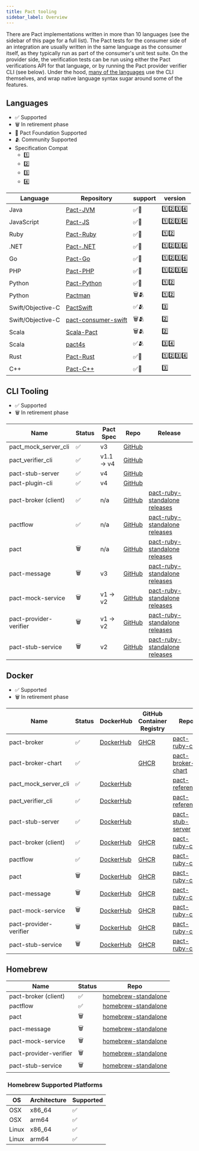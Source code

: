 ```yaml
---
title: Pact tooling
sidebar_label: Overview
---
```


There are Pact implementations written in more than 10 languages (see the sidebar of this page for a full list). The Pact tests for the consumer side of an integration are usually written in the same language as the consumer itself, as they typically run as part of the consumer's unit test suite. On the provider side, the verification tests can be run using either the Pact verifications API for that language, or by running the Pact provider verifier CLI (see below). Under the hood, [many of the languages][wrapper] use the CLI themselves, and wrap native language syntax sugar around some of the features.

## Languages

- ✅ Supported
- 🗑 In retirement phase
- 🔗 Pact Foundation Supported
- 🫂 Community Supported
- Specification Compat
  - [1️⃣][pact-spec-one]
  - [2️⃣][pact-spec-two]
  - [3️⃣][pact-spec-three]
  - [4️⃣][pact-spec-four]

[pact-spec-one]: https://github.com/pact-foundation/pact-specification/tree/version-1
[pact-spec-two]: https://github.com/pact-foundation/pact-specification/tree/version-2
[pact-spec-three]: https://github.com/pact-foundation/pact-specification/tree/version-3
[pact-spec-four]: https://github.com/pact-foundation/pact-specification/tree/version-4

| Language          | Repository            | support | version                                                                         |
| ----------------- | --------------------- | ------- | ------------------------------------------------------------------------------- |
| Java              | [Pact-JVM]            | ✅🔗    | [1️⃣][pact-spec-one][2️⃣][pact-spec-two][3️⃣][pact-spec-three][4️⃣][pact-spec-four]   |
| JavaScript        | [Pact-JS]             | ✅🔗    | [1️⃣][pact-spec-one][2️⃣][pact-spec-two][3️⃣][pact-spec-three][4️⃣][pact-spec-four]   |
| Ruby              | [Pact-Ruby]           | ✅🔗    | [1️⃣][pact-spec-one][2️⃣][pact-spec-two]                                           |
| .NET              | [Pact-.NET]           | ✅🔗    | [1️⃣][pact-spec-one][2️⃣][pact-spec-two][3️⃣][pact-spec-three][4️⃣][pact-spec-four]   |
| Go                | [Pact-Go]             | ✅🔗    | [1️⃣][pact-spec-one][2️⃣][pact-spec-two][3️⃣][pact-spec-three][4️⃣][pact-spec-four]   |
| PHP               | [Pact-PHP]            | ✅🔗    | [1️⃣][pact-spec-one][2️⃣][pact-spec-two][3️⃣][pact-spec-three][4️⃣][pact-spec-four]   |
| Python            | [Pact-Python]         | ✅🔗    | [1️⃣][pact-spec-one][2️⃣][pact-spec-two]                                           |
| Python            | [Pactman]             | 🗑🫂    | [1️⃣][pact-spec-one][2️⃣][pact-spec-two]                                           |
| Swift/Objective-C | [PactSwift]           | ✅🫂    | [3️⃣][pact-spec-three]                                                            |
| Swift/Objective-C | [pact-consumer-swift] | 🗑🫂    | [2️⃣][pact-spec-two]                                                              |
| Scala             | [Scala-Pact]          | 🗑🫂    | [2️⃣][pact-spec-two]                                                              |
| Scala             | [pact4s]              | ✅🫂    | [3️⃣][pact-spec-three][4️⃣][pact-spec-four]                                        |
| Rust              | [Pact-Rust]           | ✅🔗    | [1️⃣][pact-spec-one][2️⃣][pact-spec-two][3️⃣][pact-spec-three][4️⃣][pact-spec-four]   |
| C++               | [Pact-C++]            | ✅🔗    | [3️⃣][pact-spec-three]                                                            |

[Pact-JVM]: https://github.com/pact-foundation/pact-jvm
[Pact-JS]: https://github.com/pact-foundation/pact-js
[Pact-Ruby]: https://github.com/pact-foundation/pact-ruby
[Pact-.NET]: https://github.com/pact-foundation/pact-net
[Pact-Go]: https://github.com/pact-foundation/pact-go
[Pact-PHP]: https://github.com/pact-foundation/pact-php
[Pact-Python]: https://github.com/pact-foundation/pact-python/
[Pactman]: https://github.com/reecetech/pactman
[PactSwift]: https://github.com/surpher/PactSwift
[pact-consumer-swift]: https://github.com/DiUS/pact-consumer-swift
[Scala-Pact]: https://github.com/ITV/scala-pact
[pact4s]: https://github.com/jbwheatley/pact4s
[Pact-Rust]: https://github.com/pact-foundation/pact-reference
[Pact-C++]: https://github.com/pact-foundation/pact-cplusplus

## CLI Tooling

- ✅ Supported
- 🗑 In retirement phase

| Name                   | Status | Pact Spec  | Repo                          | Release                                                  |
| ---------------------- | ------ | ---------- | ----------------------------- | -------------------------------------------------------- |
| pact_mock_server_cli   | ✅     | v3         | [GitHub][mock-cli]            |
| pact_verifier_cli      | ✅     | v1.1 -> v4 | [GitHub][verifier-cli]        |
| pact-stub-server       | ✅     | v4         | [GitHub][stub-cli]            |
| pact-plugin-cli        | ✅     | v4         | [GitHub][plugin-cli]          |
| pact-broker (client)   | ✅     | n/a        | [GitHub][broker-client-cli]   | [pact-ruby-standalone releases][pact-standalone-release] |
| pactflow               | ✅     | n/a        | [GitHub][pactflow-client-cli] | [pact-ruby-standalone releases][pact-standalone-release] |
| pact                   | 🗑      | n/a        | [GitHub][pact-cli]            | [pact-ruby-standalone releases][pact-standalone-release] |
| pact-message           | 🗑      | v3         | [GitHub][message-cli-legacy]  | [pact-ruby-standalone releases][pact-standalone-release] |
| pact-mock-service      | 🗑      | v1 -> v2   | [GitHub][mock-cli-legacy]     | [pact-ruby-standalone releases][pact-standalone-release] |
| pact-provider-verifier | 🗑      | v1 -> v2   | [GitHub][verifier-cli-legacy] | [pact-ruby-standalone releases][pact-standalone-release] |
| pact-stub-service      | 🗑      | v2         | [GitHub][stub-cli-legacy]     | [pact-ruby-standalone releases][pact-standalone-release] |

[verifier-cli]: https://github.com/pact-foundation/pact-reference/tree/master/rust/pact_verifier_cli
[stub-cli]: https://github.com/pact-foundation/pact-stub-server
[mock-cli]: https://github.com/pact-foundation/pact-reference/tree/master/rust/pact_mock_server_cli
[plugin-cli]: https://github.com/pact-foundation/pact-plugins/tree/main/cli
[verifier-cli-legacy]: https://github.com/pact-foundation/pact-provider-verifier
[stub-cli-legacy]: https://github.com/pact-foundation/pact-stub-service
[message-cli-legacy]: https://github.com/pact-foundation/pact-message-ruby
[mock-cli-legacy]: https://github.com/pact-foundation/pact-mock_service
[broker-client-cli]: https://github.com/pact-foundation/pact_broker-client
[pactflow-client-cli]: https://github.com/pact-foundation/pact_broker-client?tab=readme-ov-file#provider-contracts-pactflow-only
[pact-cli]: https://github.com/pact-foundation/pact-ruby/tree/master/lib/pact/cli
[wrapper]: /wrapper_implementations
[pact-standalone-release]: https://github.com/pact-foundation/pact-ruby-standalone/releases

## Docker

- ✅ Supported
- 🗑 In retirement phase

| Name                   | Status | DockerHub                        | GitHub Container Registry               | Repo                                        |
| ---------------------- | ------ | -------------------------------- | --------------------------------------- | ------------------------------------------- |
| pact-broker            | ✅     | [DockerHub][pact-broker-docker]  | [GHCR][pact-broker-docker-github]       | [pact-ruby-cli][pact-broker-docker-repo]    |
| pact-broker-chart      | ✅     |                                  | [GHCR][pact-broker-chart-docker-github] | [pact-broker-chart][pact-broker-chart-repo] |
| pact_mock_server_cli   | ✅     | [DockerHub][mock-cli-docker]     |                                         | [pact-reference][mock-cli-docker-repo]      |
| pact_verifier_cli      | ✅     | [DockerHub][verifier-cli-docker] |                                         | [pact-reference][verifier-cli-docker-repo]  |
| pact-stub-server       | ✅     | [DockerHub][stub-cli-docker]     |                                         | [pact-stub-server][stub-cli-docker-repo]    |
| pact-broker (client)   | ✅     | [DockerHub][pact-cli-docker]     | [GHCR][pact-cli-docker-github]          | [pact-ruby-cli][pact-cli-docker-repo]       |
| pactflow               | ✅     | [DockerHub][pact-cli-docker]     | [GHCR][pact-cli-docker-github]          | [pact-ruby-cli][pact-cli-docker-repo]       |
| pact                   | 🗑      | [DockerHub][pact-cli-docker]     | [GHCR][pact-cli-docker-github]          | [pact-ruby-cli][pact-cli-docker-repo]       |
| pact-message           | 🗑      | [DockerHub][pact-cli-docker]     | [GHCR][pact-cli-docker-github]          | [pact-ruby-cli][pact-cli-docker-repo]       |
| pact-mock-service      | 🗑      | [DockerHub][pact-cli-docker]     | [GHCR][pact-cli-docker-github]          | [pact-ruby-cli][pact-cli-docker-repo]       |
| pact-provider-verifier | 🗑      | [DockerHub][pact-cli-docker]     | [GHCR][pact-cli-docker-github]          | [pact-ruby-cli][pact-cli-docker-repo]       |
| pact-stub-service      | 🗑      | [DockerHub][pact-cli-docker]     | [GHCR][pact-cli-docker-github]          | [pact-ruby-cli][pact-cli-docker-repo]       |

[verifier-cli-docker]: https://hub.docker.com/r/pactfoundation/pact-ref-verifier
[stub-cli-docker]: https://hub.docker.com/r/pactfoundation/pact-stub-server
[mock-cli-docker]: https://hub.docker.com/r/pactfoundation/pact-ref-mock-server
[pact-cli-docker]: https://hub.docker.com/r/pactfoundation/pact-cli
[pact-cli-docker-github]: https://github.com/pact-foundation/pact-ruby-cli/pkgs/container/pact-cli
[pact-broker-docker]: https://hub.docker.com/r/pactfoundation/pact-brokeri
[pact-broker-docker-github]: https://github.com/pact-foundation/pact-broker-docker/pkgs/container/pact-broker
[pact-broker-chart-docker-github]: https://github.com/pact-foundation/pact-broker-chart/pkgs/container/pact-broker-chart%2Fpact-broker
[verifier-cli-docker-repo]: https://github.com/pact-foundation/pact-reference/blob/master/rust/pact_verifier_cli/Dockerfile
[stub-cli-docker-repo]: https://github.com/pact-foundation/pact-stub-server/tree/master/docker
[mock-cli-docker-repo]: https://github.com/pact-foundation/pact-reference/blob/master/rust/pact_mock_server_cli/Dockerfile
[pact-cli-docker-repo]: https://github.com/pact-foundation/pact-ruby-cli
[pact-broker-docker-repo]: https://github.com/pact-foundation/pact-broker-docker
[pact-broker-chart-repo]: https://github.com/pact-foundation/pact-broker-chart

## Homebrew

| Name                   | Status | Repo                  |
| ---------------------- | ------ | --------------------- |
| pact-broker (client)   | ✅     | [homebrew-standalone] |
| pactflow               | ✅     | [homebrew-standalone] |
| pact                   | 🗑      | [homebrew-standalone] |
| pact-message           | 🗑      | [homebrew-standalone] |
| pact-mock-service      | 🗑      | [homebrew-standalone] |
| pact-provider-verifier | 🗑      | [homebrew-standalone] |
| pact-stub-service      | 🗑      | [homebrew-standalone] |

[homebrew-standalone]: https://github.com/pact-foundation/homebrew-pact-ruby-standalone

###  Homebrew Supported Platforms

| OS    | Architecture | Supported |
| ----- | ------------ | --------- |
| OSX   | x86_64       | ✅        |
| OSX   | arm64        | ✅        |
| Linux | x86_64       | ✅        |
| Linux | arm64        | ✅        |

<!--- ## Direct Download --->
